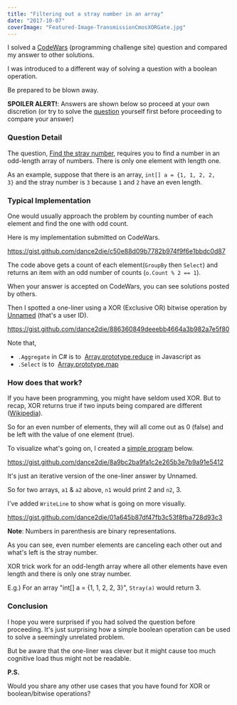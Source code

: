 ```yaml
---
title: "Filtering out a stray number in an array"
date: "2017-10-07"
coverImage: "Featured-Image-TransmissionCmosXORGate.jpg"
---
```


I solved a [CodeWars](https://www.codewars.com) (programming challenge site) question and compared my answer to other solutions.

I was introduced to a different way of solving a question with a boolean operation.

Be prepared to be blown away.

**SPOILER ALERT!**: Answers are shown below so proceed at your own discretion (or try to solve the [question](https://www.codewars.com/kata/57f609022f4d534f05000024/) yourself first before proceeding to compare your answer)

### Question Detail

The question, [Find the stray number](https://www.codewars.com/kata/57f609022f4d534f05000024/), requires you to find a number in an odd-length array of numbers. There is only one element with length one.

As an example, suppose that there is an array, `int[] a = {1, 1, 2, 2, 3}` and the stray number is `3` because `1` and `2` have an even length.

### Typical Implementation

One would usually approach the problem by counting number of each element and find the one with odd count.

Here is my implementation submitted on CodeWars.

https://gist.github.com/dance2die/c50e88d09b7782b974f9f6e1bbdc0d87

The code above gets a count of each element(`GroupBy` then `Select`) and returns an item with an odd number of counts (`o.Count % 2 == 1`).

When your answer is accepted on CodeWars, you can see solutions posted by others.

Then I spotted a one-liner using a XOR (Exclusive OR) bitwise operation by [Unnamed](https://www.codewars.com/users/Unnamed) (that's a user ID).

https://gist.github.com/dance2die/886360849deeebb4664a3b982a7e5f80

Note that,

- `.Aggregate` in C# is to  [Array.prototype.reduce](https://developer.mozilla.org/en-US/docs/Web/JavaScript/Reference/Global_Objects/Array/Reduce?v=a) in Javascript as
- `.Select` is to  [Array.prototype.map](https://developer.mozilla.org/en-US/docs/Web/JavaScript/Reference/Global_Objects/Array/map)

### How does that work?

If you have been programming, you might have seldom used XOR. But to recap, XOR returns true if two inputs being compared are different ([Wikipedia](https://en.wikipedia.org/wiki/Exclusive_or)).

So for an even number of elements, they will all come out as 0 (false) and be left with the value of one element (true).

To visualize what's going on, I created a [simple program](https://github.com/dance2die/Blog.FindTheStrayNumber/blob/master/FindTheStrayNumber/Program.cs) below.

https://gist.github.com/dance2die/8a9bc2ba9fa1c2e265b3e7b9a91e5412

It's just an iterative version of the one-liner answer by Unnamed.

So for two arrays, `a1` & `a2` above, `n1` would print 2 and `n2`, 3.

I've added `WriteLine` to show what is going on more visually.

https://gist.github.com/dance2die/01a645b87df47fb3c53f8fba728d93c3

**Note**: Numbers in parenthesis are binary representations.

As you can see, even number elements are canceling each other out and what's left is the stray number.

XOR trick work for an odd-length array where all other elements have even length and there is only one stray number.

E.g.) For an array "int\[\] a = {1, 1, 2, 2, 3}", `Stray(a)` would return 3.

### Conclusion

I hope you were surprised if you had solved the question before proceeding. It's just surprising how a simple boolean operation can be used to solve a seemingly unrelated problem.

But be aware that the one-liner was clever but it might cause too much cognitive load thus might not be readable.

**P.S.**

Would you share any other use cases that you have found for XOR or boolean/bitwise operations?
